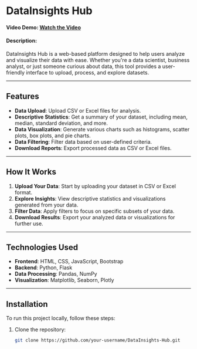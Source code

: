 # DataInsights Hub

#### Video Demo: [Watch the Video](https://www.youtube.com/watch?v=your-video-id)  
#### Description:  
DataInsights Hub is a web-based platform designed to help users analyze and visualize their data with ease. Whether you're a data scientist, business analyst, or just someone curious about data, this tool provides a user-friendly interface to upload, process, and explore datasets.

---

## Features
- **Data Upload**: Upload CSV or Excel files for analysis.
- **Descriptive Statistics**: Get a summary of your dataset, including mean, median, standard deviation, and more.
- **Data Visualization**: Generate various charts such as histograms, scatter plots, box plots, and pie charts.
- **Data Filtering**: Filter data based on user-defined criteria.
- **Download Reports**: Export processed data as CSV or Excel files.

---

## How It Works
1. **Upload Your Data**: Start by uploading your dataset in CSV or Excel format.
2. **Explore Insights**: View descriptive statistics and visualizations generated from your data.
3. **Filter Data**: Apply filters to focus on specific subsets of your data.
4. **Download Results**: Export your analyzed data or visualizations for further use.

---

## Technologies Used
- **Frontend**: HTML, CSS, JavaScript, Bootstrap
- **Backend**: Python, Flask
- **Data Processing**: Pandas, NumPy
- **Visualization**: Matplotlib, Seaborn, Plotly

---

## Installation
To run this project locally, follow these steps:

1. Clone the repository:
   ```bash
   git clone https://github.com/your-username/DataInsights-Hub.git
